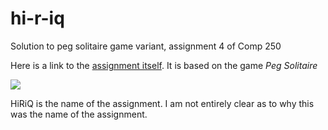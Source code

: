 # hi-r-iq
Solution to peg solitaire game variant, assignment 4 of Comp 250

Here is a link to the [assignment itself](http://crypto.cs.mcgill.ca/~crepeau/COMP250/HW4.pdf). It is based on the game *Peg Solitaire*

![](http://mathworld.wolfram.com/images/eps-gif/PegSolitaire_1000.gif)

HiRiQ is the name of the assignment. I am not entirely clear as to why this was the name of the assignment.
